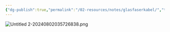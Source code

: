 ```yaml
---
{"dg-publish":true,"permalink":"/02-resources/notes/glasfaserkabel/","tags":["netzwerk/kabel"],"updated":"2024-08-02T03:57:44.000+02:00"}
---
```


![Untitled 2-20240802035726838.png](/img/user/02%20-%20RESOURCES/Files/IMG/Untitled%202-20240802035726838.png)